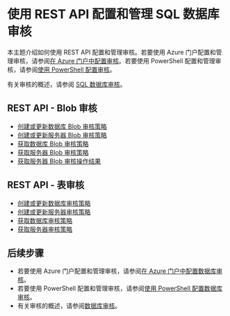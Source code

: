 <properties
    pageTitle="REST API：管理 Azure SQL 数据库审核 | Azure"
    description="使用 REST API 配置 Azure SQL 数据库审核，以跟踪数据库事件并将其写入 Azure 存储帐户中的审核日志。"
    services="sql-database"
    documentationcenter=""
    author="ronitr"
    manager="jhubbard"
    editor="giladm" />
<tags
    ms.assetid="89c2a155-c2fb-4b67-bc19-9b4e03c6d3bc"
    ms.service="sql-database"
    ms.custom="secure and protect"
    ms.workload="data-management"
    ms.tgt_pltfrm="na"
    ms.devlang="na"
    ms.topic="article"
    ms.date="10/05/2016"
    wacn.date="03/24/2017"
    ms.author="ronitr; giladm" />  


# 使用 REST API 配置和管理 SQL 数据库审核

本主题介绍如何使用 REST API 配置和管理审核。若要使用 Azure 门户配置和管理审核，请参阅[在 Azure 门户中配置审核](/documentation/articles/sql-database-auditing-portal/)。若要使用 PowerShell 配置和管理审核，请参阅[使用 PowerShell 配置审核](/documentation/articles/sql-database-auditing-powershell/)。

有关审核的概述，请参阅 [SQL 数据库审核](/documentation/articles/sql-database-auditing/)。

## REST API - Blob 审核

   * [创建或更新数据库 Blob 审核策略](https://msdn.microsoft.com/zh-cn/library/azure/mt695939.aspx)
   * [创建或更新服务器 Blob 审核策略](https://msdn.microsoft.com/zh-cn/library/azure/mt771861.aspx)
   * [获取数据库 Blob 审核策略](https://msdn.microsoft.com/zh-cn/library/azure/mt695938.aspx)
   * [获取服务器 Blob 审核策略](https://msdn.microsoft.com/zh-cn/library/azure/mt771860.aspx)
   * [获取服务器 Blob 审核操作结果](https://msdn.microsoft.com/zh-cn/library/azure/mt771862.aspx)


## REST API - 表审核

   * [创建或更新数据库审核策略](https://msdn.microsoft.com/zh-cn/library/azure/mt604471.aspx)
   * [创建或更新服务器审核策略](https://msdn.microsoft.com/zh-cn/library/azure/mt604383.aspx)
   * [获取数据库审核策略](https://msdn.microsoft.com/zh-cn/library/azure/mt604381.aspx)
   * [获取服务器审核策略](https://msdn.microsoft.com/zh-cn/library/azure/mt604382.aspx)

## 后续步骤

* 若要使用 Azure 门户配置和管理审核，请参阅[在 Azure 门户中配置数据库审核](/documentation/articles/sql-database-auditing-portal/)。
* 若要使用 PowerShell 配置和管理审核，请参阅[使用 PowerShell 配置数据库审核](/documentation/articles/sql-database-auditing-powershell/)。
* 有关审核的概述，请参阅[数据库审核](/documentation/articles/sql-database-auditing/)。

<!---HONumber=Mooncake_0320_2017-->
